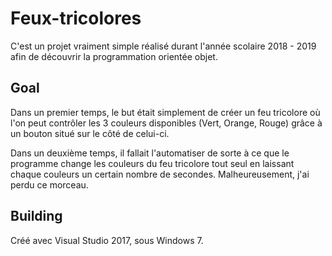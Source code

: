 # Feux-tricolores

C'est un projet vraiment simple réalisé durant l'année scolaire 2018 - 2019 afin de découvrir la programmation orientée objet.

## Goal

Dans un premier temps, le but était simplement de créer un feu tricolore où l'on peut contrôler les 3 couleurs disponibles (Vert, Orange, Rouge) grâce à un bouton situé sur le côté de celui-ci.

Dans un deuxième temps, il fallait l'automatiser de sorte à ce que le programme change les couleurs du feu tricolore tout seul en laissant chaque couleurs un certain nombre de secondes.
Malheureusement, j'ai perdu ce morceau.

## Building

Créé avec Visual Studio 2017, sous Windows 7.
